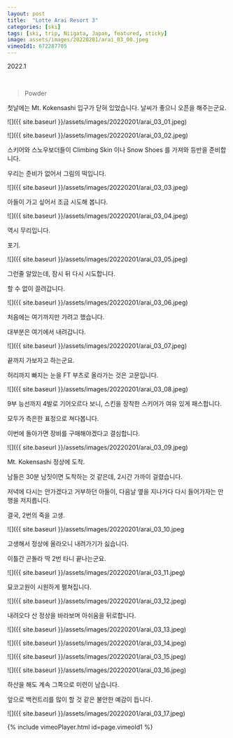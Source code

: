 ```yaml
---
layout: post
title:  "Lotte Arai Resort 3"
categories: [ski]
tags: [ski, trip, Niigata, Japan, featured, sticky]
image: assets/images/20220201/arai_03_00.jpeg
vimeoId1: 672287705
---
```


2022.1

<br>

>Powder

첫날에는 Mt. Kokensashi 입구가 닫혀 있었습니다.
날씨가 좋으니 오픈을 해주는군요.  

![]({{ site.baseurl }}/assets/images/20220201/arai_03_01.jpeg)

![]({{ site.baseurl }}/assets/images/20220201/arai_03_02.jpeg)

스키어와 스노우보더들이 Climbing Skin 이나 Snow Shoes 를 가져와 등반을 준비합니다.

우리는 준비가 없어서 그림의 떡입니다.

![]({{ site.baseurl }}/assets/images/20220201/arai_03_03.jpeg)

아들이 가고 싶어서 조금 시도해 봅니다. 

![]({{ site.baseurl }}/assets/images/20220201/arai_03_04.jpeg)
 
역시 무리입니다.

포기.

![]({{ site.baseurl }}/assets/images/20220201/arai_03_05.jpeg)

그런줄 알았는데, 잠시 뒤 다시 시도합니다.

할 수 없이 끌려갑니다. 

![]({{ site.baseurl }}/assets/images/20220201/arai_03_06.jpeg)

처음에는 여기까지만 가려고 했습니다. 

대부분은 여기에서 내려갑니다.

![]({{ site.baseurl }}/assets/images/20220201/arai_03_07.jpeg)

끝까지 가보자고 하는군요.

허리까지 빠지는 눈을 FT 부츠로 올라가는 것은 고문입니다.

![]({{ site.baseurl }}/assets/images/20220201/arai_03_08.jpeg)

9부 능선까지 4발로 기어오르다 보니, 스킨을 장착한 스키어가 여유 있게 패스합니다.

모두가 측은한 표정으로 쳐다봅니다.

이번에 돌아가면 장비를 구매해야겠다고 결심합니다.

![]({{ site.baseurl }}/assets/images/20220201/arai_03_09.jpeg)

 Mt. Kokensashi 정상에 도착.

 남들은 30분 남짓이면 도착하는 것 같은데, 2시간 가까이 걸렸습니다.

 저녁에 다시는 안가겠다고 거부하던 아들이, 다음날 옆을 지나가다 다시 들어가자는 만행을 저지릅니다.

 결국, 2번의 죽을 고생.

![]({{ site.baseurl }}/assets/images/20220201/arai_03_10.jpeg

고생해서 정상에 올라오니 내려가기가 싫습니다.

이틀간 곤돌라 딱 2번 타니 끝나는군요.

![]({{ site.baseurl }}/assets/images/20220201/arai_03_11.jpeg)

묘코고원이 시원하게 펼쳐집니다.

![]({{ site.baseurl }}/assets/images/20220201/arai_03_12.jpeg)

내려오다 산 정상을 바라보며 아쉬움을 뒤로합니다. 

![]({{ site.baseurl }}/assets/images/20220201/arai_03_13.jpeg)

![]({{ site.baseurl }}/assets/images/20220201/arai_03_14.jpeg)

![]({{ site.baseurl }}/assets/images/20220201/arai_03_15.jpeg)

![]({{ site.baseurl }}/assets/images/20220201/arai_03_16.jpeg)

하산을 해도 계속 그쪽으로 미련이 남습니다.

앞으로 백컨트리를 많이 할 것 같은 불안한 예감이 듭니다.

![]({{ site.baseurl }}/assets/images/20220201/arai_03_17.jpeg)

{% include vimeoPlayer.html id=page.vimeoId1 %}

